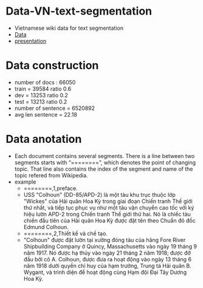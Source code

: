 # Data-VN-text-segmentation
* Vietnamese wiki data for text segmentation 
 * [Data](https://drive.google.com/open?id=1AifvA7VKipLsYLfcAkit8QNtOzvD-JUB)
 * [presentation](https://github.com/huutiendang/Seminar-Topic/blob/master/Textseg.pdf)
# Data construction 
  * number of docs : 66050
  * train = 39584 ratio 0.6
  * dev  =  13253 ratio 0.2
  * test =  13213 ratio 0.2
  * number of sentence = 6520892
  * avg len sentence = 22.18
# Data anotation 
  * Each document contains several segments. There is a line between two segments starts with “========”, which denotes the point of changing topic. That line also contains the index of the segment and name of the topic refered from Wikipedia.
  * example 
    *  ========,1,preface.
      * USS "Colhoun" (DD-85/APD-2) là một tàu khu trục thuộc lớp "Wickes" của Hải quân Hoa Kỳ trong giai đoạn Chiến tranh Thế giới thứ nhất, và tiếp tục phục vụ như một tàu vận chuyển cao tốc với ký hiệu lườn APD-2 trong Chiến tranh Thế giới thứ hai.
Nó là chiếc tàu chiến đầu tiên của Hải quân Hoa Kỳ được đặt tên theo Chuẩn đô đốc Edmund Colhoun.
    * ========,2,Thiết kế và chế tạo.
     * "Colhoun" được đặt lườn tại xưởng đóng tàu của hãng Fore River Shipbuilding Company ở Quincy, Massachusetts vào ngày 19 tháng 9 năm 1917.
Nó được hạ thủy vào ngày 21 tháng 2 năm 1918; được đỡ đầu bởi cô A. Colhoun, được đưa ra hoạt động vào ngày 13 tháng 6 năm 1918 dưới quyền chỉ huy của hạm trưởng, Trung tá Hải quân B. Wygant, và trình diện để hoạt động cùng Hạm đội Đại Tây Dương Hoa Kỳ.
